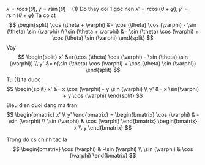 $x = r \cos (\theta), y = r \sin (\theta) \quad (1)$
Do thay doi 1 goc nen
$x' = r \cos (\theta + \varphi), y' = r \sin (\theta + \varphi)$
Ta co ct
$$
\begin{split}
\cos (\theta + \varphi) &= \cos (\theta) \cos (\varphi) - \sin (\theta) \sin (\varphi) \\
\sin (\theta + \varphi) &= \sin (\theta) \cos (\varphi) + \cos (\theta) \sin (\varphi)
\end{split}
$$
Vay
$$
\begin{split}
x' &=r(\cos (\theta) \cos (\varphi) - \sin (\theta) \sin (\varphi)) \\
y' &= r(\sin (\theta) \cos (\varphi) + \cos (\theta) \sin (\varphi))
\end{split}
$$
Tu $(1)$ ta duoc
$$
\begin{split}
x' &= x \cos (\varphi) - y \sin (\varphi) \\
y' &= x \sin(\varphi) + y \cos (\varphi)
\end{split}
$$
Bieu dien duoi dang ma tran:
$$
\begin{bmatrix}
x' \\
y'
\end{bmatrix} =
\begin{bmatrix}
\cos (\varphi) & -\sin (\varphi) \\
\sin (\varphi) & \cos (\varphi)
\end{bmatrix}
\begin{bmatrix}
x \\
y
\end{bmatrix}
$$

Trong do cs chinh tac la
$$
\begin{bmatrix}
\cos (\varphi) & -\sin (\varphi) \\
\sin (\varphi) & \cos (\varphi)
\end{bmatrix}
$$